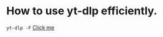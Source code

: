 # How to use yt-dlp efficiently. 
`yt-dlp -F`
[Click me](https://www.rapidseedbox.com/blog/yt-dlp-complete-guide)